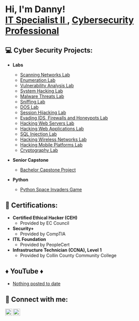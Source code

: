 <h1>Hi, I'm Danny! <br/><a href="https://github.com/DannyRRios">IT Specialist II </a>, <a href="https://www.linkedin.com/in/danny-rangel-rios/">Cybersecurity Professional</a></h1>

<h2>💻 Cyber Security Projects:</h2>

- <b>Labs</b>
  - [Scanning Networks Lab](https://github.com/DannyRRios/Scanning-Networks-Lab/tree/main)
  - [Enumeration Lab](https://github.com/DannyRRios/Enumeration-Lab/tree/main)
  - [Vulnerability Analysis Lab](https://github.com/DannyRRios/Vulnerability-Analysis)
  - [System Hacking Lab](https://github.com/DannyRRios/System-Hacking)
  - [Malware Threats Lab](https://github.com/DannyRRios/Malware-Threats/tree/main)
  - [Sniffing Lab](https://github.com/DannyRRios/Sniffing)
  - [DOS Lab](https://github.com/DannyRRios/DOS/tree/main)
  - [Session Hijacking Lab](https://github.com/DannyRRios/Session-Hijacking/tree/main)
  - [Evading IDS, Firewalls and Honeypots Lab](https://github.com/DannyRRios/Evading-IDS-Firewalls-and-Honeypots)
  - [Hacking Web Servers Lab](https://github.com/DannyRRios/Hacking-Web-Servers/tree/main)
  - [Hacking Web Applications Lab](https://github.com/DannyRRios/Hacking-Web-Applications/tree/main)
  - [SQL Injection Lab](https://github.com/DannyRRios/SQL-Injection/tree/main)
  - [Hacking Wireless Networks Lab](https://github.com/DannyRRios/Hacking-Wireless-Networks)
  - [Hacking Mobile Platforms Lab](https://github.com/DannyRRios/Hacking-Mobile-Platforms/tree/main)
  - [Cryptography Lab](https://github.com/DannyRRios/Cryptography/tree/main)

- <b>Senior Capstone</b>
  - [Bachelor Capstone Project](https://github.com/DannyRRios/Senior-Capstone)
    
- <b>Python</b>
  - [Python Space Invaders Game](https://github.com/DannyRRios/Python-Space-Invaders-Game)

<h2>📃 Certifications:</h2>

- <b>Certified Ethical Hacker (CEH)</b>
   - Provided by EC Council
- <b>Security+ </b>
   - Provided by CompTIA
- <b>ITIL Foundation</b>
   - Provided by PeopleCert
- <b>Infrastructure Technician (CCNA), Level 1</b>
   - Provided by Collin County Community College
  
<h2>♦️ YouTube ♦️ </h2>

- [Nothing posted to date](https://www.youtube.com)

<h2> 📡 Connect with me:</h2>

[<img align="left" alt="JoshMadakor | YouTube" width="22px" src="https://cdn.jsdelivr.net/npm/simple-icons@v3/icons/youtube.svg" />][youtube]
[<img align="left" alt="JoshMadakor | LinkedIn" width="22px" src="https://cdn.jsdelivr.net/npm/simple-icons@v3/icons/linkedin.svg" />][linkedin]


[youtube]: https://www.youtube.com/
[linkedin]: https://www.linkedin.com/in/danny-rangel-rios/

<!--
**joshmadakor1/joshmadakor1** is a ✨ _special_ ✨ repository because its `README.md` (this file) appears on your GitHub profile.

Here are some ideas to get you started:

- 🔭 I’m currently working on ...
- 🌱 I’m currently learning ...
- 👯 I’m looking to collaborate on ...
- 🤔 I’m looking for help with ...
- 💬 Ask me about ...
- 📫 How to reach me: ...
- 😄 Pronouns: ...
- ⚡ Fun fact: ...
-->

